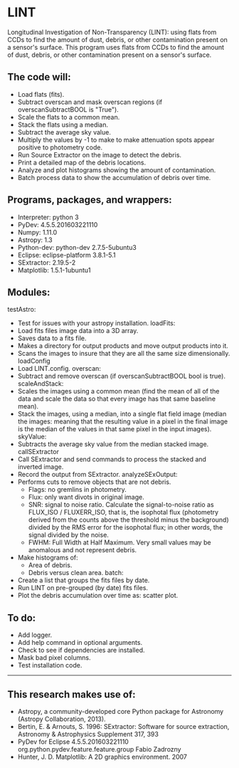 # LINT
Longitudinal Investigation of Non-Transparency (LINT): using flats from CCDs to find the amount of dust, debris, or other contamination present on a sensor's surface. This program uses flats from CCDs to find the amount of dust, debris, or other contamination present on a sensor's surface. 

## The code will:
* Load flats (fits).
* Subtract overscan and mask overscan regions (if overscanSubtractBOOL is "True").
* Scale the flats to a common mean.
* Stack the flats using a median.
* Subtract the average sky value.
* Multiply the values by -1 to make to make attenuation spots appear positive to photometry code. 
* Run Source Extractor on the image to detect the debris.
* Print a detailed map of the debris locations.
* Analyze and plot histograms showing the amount of contamination.
* Batch process data to show the accumulation of debris over time.

## Programs, packages, and wrappers:
* Interpreter: python 3
* PyDev: 4.5.5.201603221110
* Numpy: 1.11.0
* Astropy: 1.3
* Python-dev: python-dev 2.7.5-5ubuntu3
* Eclipse: eclipse-platform 3.8.1-5.1
* SExtractor: 2.19.5-2
* Matplotlib: 1.5.1-1ubuntu1
    
## Modules:
testAstro: 
* Test for issues with your astropy installation.
loadFits:
* Load fits files image data into a 3D array.
* Saves data to a fits file.
* Makes a directory for output products and move output products into it.
* Scans the images to insure that they are all the same size dimensionally.
loadConfig
* Load LINT.config.
overscan:
* Subtract and remove overscan (if overscanSubtractBOOL bool is true).
scaleAndStack:
* Scales the images using a common mean (find the mean of all of the data and scale the data so that every image has that same baseline mean).
* Stack the images, using a median, into a single flat field image (median the images: meaning that the resulting value in a pixel in the final image is the median of the values in that same pixel in the input images).
skyValue:
* Subtracts the average sky value from the median stacked image.
callSExtractor
* Call SExtractor and send commands to process the stacked and inverted image. 
* Record the output from SExtractor.
analyzeSExOutput:
* Performs cuts to remove objects that are not debris.
   * Flags: no gremlins in photometry.
   * Flux: only want divots in original image.
   * SNR: signal to noise ratio. Calculate the signal-to-noise ratio as FLUX_ISO / FLUXERR_ISO, that is, the isophotal flux (photometry derived from the counts above the threshold minus the background) divided by the RMS error for the isophotal flux; in other words, the signal divided by the noise. 
   * FWHM: Full Width at Half Maximum. Very small values may be anomalous and not represent debris.
* Make histograms of:
   * Area of debris.
   * Debris versus clean area.
batch:
* Create a list that groups the fits files by date.
* Run LINT on pre-grouped (by date) fits files.
* Plot the debris accumulation over time as: scatter plot.
    
## To do:
* Add logger.
* Add help command in optional arguments.
* Check to see if dependencies are installed.
* Mask bad pixel columns.
* Test installation code.
    
------------------------------------------------------------------------------------------------------------------------------
## This research makes use of:
* Astropy, a community-developed core Python package for Astronomy (Astropy Collaboration, 2013).
* Bertin, E. & Arnouts, S. 1996: SExtractor: Software for source extraction, Astronomy & Astrophysics Supplement 317, 393
* PyDev for Eclipse 4.5.5.201603221110 org.python.pydev.feature.feature.group Fabio Zadrozny
* Hunter, J. D. Matplotlib: A 2D graphics environment. 2007
